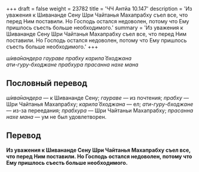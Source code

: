 +++
draft = false
weight = 23782
title = 'ЧЧ Антйа 10.147'
description = 'Из уважения к Шивананде Сену Шри Чайтанья Махапрабху съел все, что перед Ним поставили. Но Господь остался недоволен, потому что Ему пришлось съесть больше необходимого.'
summary = 'Из уважения к Шивананде Сену Шри Чайтанья Махапрабху съел все, что перед Ним поставили. Но Господь остался недоволен, потому что Ему пришлось съесть больше необходимого.'
+++

_ш́ива̄нандера гаураве прабху карила̄ бходжана  
ати-гуру-бходжане прабхура прасанна нахе мана_

## Пословный перевод

_ш́ива̄нандера_ — к Шивананде Сену; _гаураве_ — из почтения; _прабху_ — Шри Чайтанья Махапрабху; _карила̄_ _бходжана_ — ел; _ати_\-_гуру_\-_бходжане_ — из-за переедания; _прабхура_ — Шри Чайтаньи Махапрабху; _прасанна_ _нахе_ _мана_ — ум не был удовлетворен.

## Перевод

**Из уважения к Шивананде Сену Шри Чайтанья Махапрабху съел все, что перед Ним поставили. Но Господь остался недоволен, потому что Ему пришлось съесть больше необходимого.**
